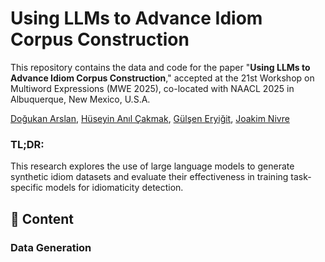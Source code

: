 # Using LLMs to Advance Idiom Corpus Construction

This repository contains the data and code for the paper "**Using LLMs to Advance Idiom Corpus Construction**," accepted at the 21st Workshop on Multiword Expressions (MWE 2025), co-located with NAACL 2025 in Albuquerque, New Mexico, U.S.A.

[Doğukan Arslan](https://web.itu.edu.tr/arsland15), [Hüseyin Anıl Çakmak](), [Gülşen Eryiğit](https://web.itu.edu.tr/gulsenc/), [Joakim Nivre](https://jnivre.github.io)

### TL;DR:
This research explores the use of large language models to generate synthetic idiom datasets and evaluate their effectiveness in training task-specific models for idiomaticity detection.

## 📂 Content
### Data Generation
